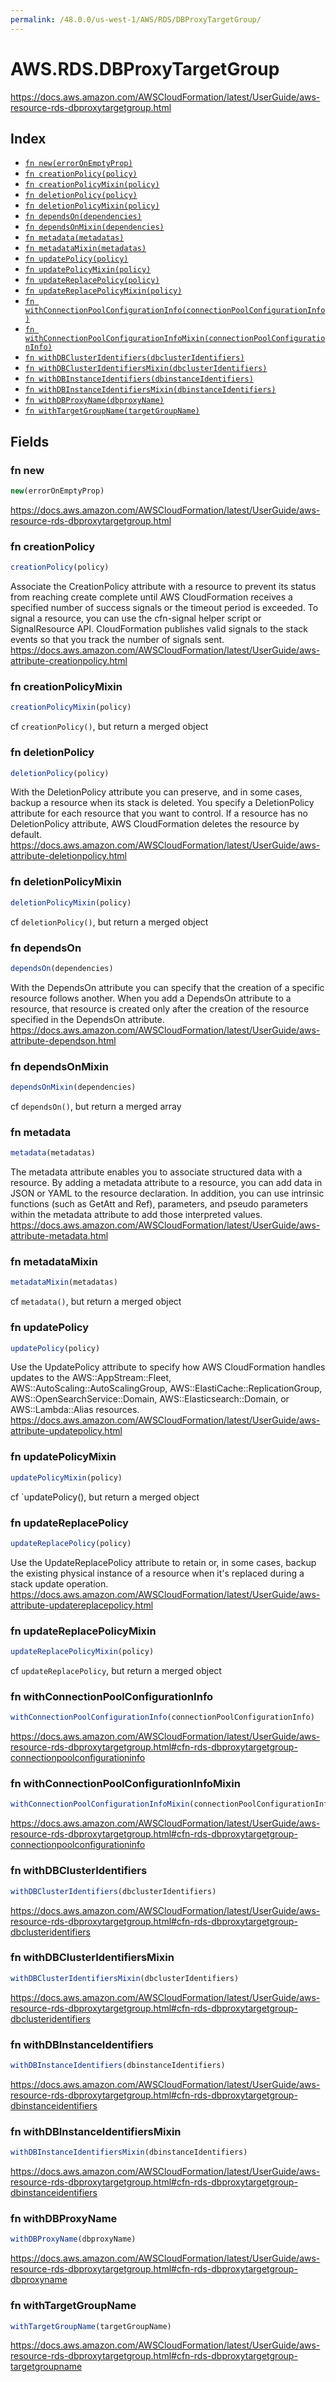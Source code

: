 ```yaml
---
permalink: /48.0.0/us-west-1/AWS/RDS/DBProxyTargetGroup/
---
```


# AWS.RDS.DBProxyTargetGroup

https://docs.aws.amazon.com/AWSCloudFormation/latest/UserGuide/aws-resource-rds-dbproxytargetgroup.html

## Index

* [`fn new(errorOnEmptyProp)`](#fn-new)
* [`fn creationPolicy(policy)`](#fn-creationpolicy)
* [`fn creationPolicyMixin(policy)`](#fn-creationpolicymixin)
* [`fn deletionPolicy(policy)`](#fn-deletionpolicy)
* [`fn deletionPolicyMixin(policy)`](#fn-deletionpolicymixin)
* [`fn dependsOn(dependencies)`](#fn-dependson)
* [`fn dependsOnMixin(dependencies)`](#fn-dependsonmixin)
* [`fn metadata(metadatas)`](#fn-metadata)
* [`fn metadataMixin(metadatas)`](#fn-metadatamixin)
* [`fn updatePolicy(policy)`](#fn-updatepolicy)
* [`fn updatePolicyMixin(policy)`](#fn-updatepolicymixin)
* [`fn updateReplacePolicy(policy)`](#fn-updatereplacepolicy)
* [`fn updateReplacePolicyMixin(policy)`](#fn-updatereplacepolicymixin)
* [`fn withConnectionPoolConfigurationInfo(connectionPoolConfigurationInfo)`](#fn-withconnectionpoolconfigurationinfo)
* [`fn withConnectionPoolConfigurationInfoMixin(connectionPoolConfigurationInfo)`](#fn-withconnectionpoolconfigurationinfomixin)
* [`fn withDBClusterIdentifiers(dbclusterIdentifiers)`](#fn-withdbclusteridentifiers)
* [`fn withDBClusterIdentifiersMixin(dbclusterIdentifiers)`](#fn-withdbclusteridentifiersmixin)
* [`fn withDBInstanceIdentifiers(dbinstanceIdentifiers)`](#fn-withdbinstanceidentifiers)
* [`fn withDBInstanceIdentifiersMixin(dbinstanceIdentifiers)`](#fn-withdbinstanceidentifiersmixin)
* [`fn withDBProxyName(dbproxyName)`](#fn-withdbproxyname)
* [`fn withTargetGroupName(targetGroupName)`](#fn-withtargetgroupname)

## Fields

### fn new

```ts
new(errorOnEmptyProp)
```

https://docs.aws.amazon.com/AWSCloudFormation/latest/UserGuide/aws-resource-rds-dbproxytargetgroup.html

### fn creationPolicy

```ts
creationPolicy(policy)
```

Associate the CreationPolicy attribute with a resource to prevent its status from reaching create complete until AWS CloudFormation receives a specified number of success signals or the timeout period is exceeded. To signal a resource, you can use the cfn-signal helper script or SignalResource API. CloudFormation publishes valid signals to the stack events so that you track the number of signals sent. 
https://docs.aws.amazon.com/AWSCloudFormation/latest/UserGuide/aws-attribute-creationpolicy.html

### fn creationPolicyMixin

```ts
creationPolicyMixin(policy)
```

cf `creationPolicy()`, but return a merged object

### fn deletionPolicy

```ts
deletionPolicy(policy)
```

With the DeletionPolicy attribute you can preserve, and in some cases, backup a resource when its stack is deleted. You specify a DeletionPolicy attribute for each resource that you want to control. If a resource has no DeletionPolicy attribute, AWS CloudFormation deletes the resource by default. 
https://docs.aws.amazon.com/AWSCloudFormation/latest/UserGuide/aws-attribute-deletionpolicy.html

### fn deletionPolicyMixin

```ts
deletionPolicyMixin(policy)
```

cf `deletionPolicy()`, but return a merged object

### fn dependsOn

```ts
dependsOn(dependencies)
```

With the DependsOn attribute you can specify that the creation of a specific resource follows another. When you add a DependsOn attribute to a resource, that resource is created only after the creation of the resource specified in the DependsOn attribute. 
https://docs.aws.amazon.com/AWSCloudFormation/latest/UserGuide/aws-attribute-dependson.html

### fn dependsOnMixin

```ts
dependsOnMixin(dependencies)
```

cf `dependsOn()`, but return a merged array

### fn metadata

```ts
metadata(metadatas)
```

The metadata attribute enables you to associate structured data with a resource. By adding a metadata attribute to a resource, you can add data in JSON or YAML to the resource declaration. In addition, you can use intrinsic functions (such as GetAtt and Ref), parameters, and pseudo parameters within the metadata attribute to add those interpreted values. 
https://docs.aws.amazon.com/AWSCloudFormation/latest/UserGuide/aws-attribute-metadata.html

### fn metadataMixin

```ts
metadataMixin(metadatas)
```

cf `metadata()`, but return a merged object

### fn updatePolicy

```ts
updatePolicy(policy)
```

Use the UpdatePolicy attribute to specify how AWS CloudFormation handles updates to the AWS::AppStream::Fleet, AWS::AutoScaling::AutoScalingGroup, AWS::ElastiCache::ReplicationGroup, AWS::OpenSearchService::Domain, AWS::Elasticsearch::Domain, or AWS::Lambda::Alias resources. 
https://docs.aws.amazon.com/AWSCloudFormation/latest/UserGuide/aws-attribute-updatepolicy.html

### fn updatePolicyMixin

```ts
updatePolicyMixin(policy)
```

cf `updatePolicy(), but return a merged object

### fn updateReplacePolicy

```ts
updateReplacePolicy(policy)
```

Use the UpdateReplacePolicy attribute to retain or, in some cases, backup the existing physical instance of a resource when it's replaced during a stack update operation. 
https://docs.aws.amazon.com/AWSCloudFormation/latest/UserGuide/aws-attribute-updatereplacepolicy.html

### fn updateReplacePolicyMixin

```ts
updateReplacePolicyMixin(policy)
```

cf `updateReplacePolicy`, but return a merged object

### fn withConnectionPoolConfigurationInfo

```ts
withConnectionPoolConfigurationInfo(connectionPoolConfigurationInfo)
```

https://docs.aws.amazon.com/AWSCloudFormation/latest/UserGuide/aws-resource-rds-dbproxytargetgroup.html#cfn-rds-dbproxytargetgroup-connectionpoolconfigurationinfo

### fn withConnectionPoolConfigurationInfoMixin

```ts
withConnectionPoolConfigurationInfoMixin(connectionPoolConfigurationInfo)
```

https://docs.aws.amazon.com/AWSCloudFormation/latest/UserGuide/aws-resource-rds-dbproxytargetgroup.html#cfn-rds-dbproxytargetgroup-connectionpoolconfigurationinfo

### fn withDBClusterIdentifiers

```ts
withDBClusterIdentifiers(dbclusterIdentifiers)
```

https://docs.aws.amazon.com/AWSCloudFormation/latest/UserGuide/aws-resource-rds-dbproxytargetgroup.html#cfn-rds-dbproxytargetgroup-dbclusteridentifiers

### fn withDBClusterIdentifiersMixin

```ts
withDBClusterIdentifiersMixin(dbclusterIdentifiers)
```

https://docs.aws.amazon.com/AWSCloudFormation/latest/UserGuide/aws-resource-rds-dbproxytargetgroup.html#cfn-rds-dbproxytargetgroup-dbclusteridentifiers

### fn withDBInstanceIdentifiers

```ts
withDBInstanceIdentifiers(dbinstanceIdentifiers)
```

https://docs.aws.amazon.com/AWSCloudFormation/latest/UserGuide/aws-resource-rds-dbproxytargetgroup.html#cfn-rds-dbproxytargetgroup-dbinstanceidentifiers

### fn withDBInstanceIdentifiersMixin

```ts
withDBInstanceIdentifiersMixin(dbinstanceIdentifiers)
```

https://docs.aws.amazon.com/AWSCloudFormation/latest/UserGuide/aws-resource-rds-dbproxytargetgroup.html#cfn-rds-dbproxytargetgroup-dbinstanceidentifiers

### fn withDBProxyName

```ts
withDBProxyName(dbproxyName)
```

https://docs.aws.amazon.com/AWSCloudFormation/latest/UserGuide/aws-resource-rds-dbproxytargetgroup.html#cfn-rds-dbproxytargetgroup-dbproxyname

### fn withTargetGroupName

```ts
withTargetGroupName(targetGroupName)
```

https://docs.aws.amazon.com/AWSCloudFormation/latest/UserGuide/aws-resource-rds-dbproxytargetgroup.html#cfn-rds-dbproxytargetgroup-targetgroupname